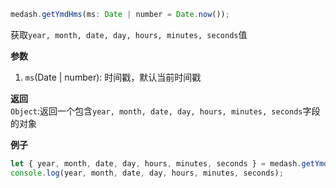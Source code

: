 ```js
medash.getYmdHms(ms: Date | number = Date.now());
```
获取`year, month, date, day, hours, minutes, seconds`值

**参数**  
1. `ms`(Date | number): 时间戳，默认当前时间戳
  
**返回**        
`Object`:返回一个包含`year, month, date, day, hours, minutes, seconds`字段的对象

**例子**  

```js
let { year, month, date, day, hours, minutes, seconds } = medash.getYmdHms();
console.log(year, month, date, day, hours, minutes, seconds);
```
